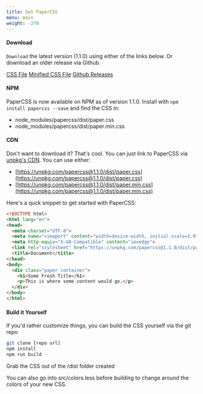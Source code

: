 ```yaml
---
title: Get PaperCSS
menu: main
weight: -270
---
```


#### Download

`Download` the latest version (1.1.0) using either of the links below. Or
download an older release via Github.

<div class="row flex-spaces text-center">
  <a class="paper-btn margin" href="https://github.com/rhyneav/papercss/releases/download/v1.1.0/paper.css">CSS File</a>
  <a class="paper-btn margin" href="https://github.com/rhyneav/papercss/releases/download/v1.1.0/paper.min.css">Minified CSS File</a>
  <a class="paper-btn margin" href="https://github.com/rhyneav/papercss/releases">Github Releases</a>
</div>

#### NPM

PaperCSS is now available on NPM as of version 1.1.0. Install with <code>npm
install papercss --save</code> and find the CSS in:

* node_modules/papercss/dist/paper.css
* node_modules/papercss/dist/paper.min.css

#### CDN

Don't want to download it? That's cool. You can just link to PaperCSS via
[unpkg's CDN](https://unpkg.com/#/). You can use either:

* [https://unpkg.com/papercss@1.1.0/dist/paper.css](https://unpkg.com/papercss@1.1.0/dist/paper.css)
* [https://unpkg.com/papercss@1.1.0/dist/paper.min.css](https://unpkg.com/papercss@1.1.0/dist/paper.min.css)

Here's a quck snippet to get started with PaperCSS:

```html
<!DOCTYPE html>
<html lang="en">
<head>
  <meta charset="UTF-8">
  <meta name="viewport" content="width=device-width, initial-scale=1.0">
  <meta http-equiv="X-UA-Compatible" content="ie=edge">
  <link rel="stylesheet" href="https://unpkg.com/papercss@1.1.0/dist/paper.min.css">
  <title>Document</title>
</head>
<body>
  <div class="paper container">
    <h1>Some Fresh Title</h1>
    <p>This is where some content would go.</p>
  </div>
</body>
</html>
```

#### Build it Yourself

If you'd rather customize things, you can build the CSS yourself via the git
repo

```sh
git clone [repo url]
npm install
npm run build
```

Grab the CSS out of the /dist folder created

You can also go into src/colors.less before building to change around the colors
of your new CSS.
